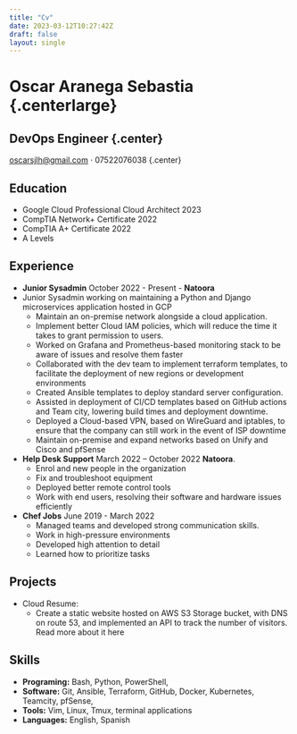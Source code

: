 ```yaml
---
title: "Cv"
date: 2023-03-12T10:27:42Z
draft: false
layout: single
---
```


# Oscar Aranega Sebastia {.centerlarge}
## DevOps Engineer {.center}
oscarsjlh@gmail.com ⋅ 07522076038
{.center} 

## Education
- Google Cloud Professional Cloud Architect 2023
- CompTIA Network+ Certificate 2022 
- CompTIA A+ Certificate 2022  
- A Levels

## Experience
- **Junior Sysadmin** October 2022 - Present - **Natoora**
- Junior Sysadmin working on maintaining a Python and Django microservices application hosted in GCP
  - Maintain an on-premise network alongside a cloud application.
  - Implement better Cloud IAM policies, which will reduce the time it takes to grant permission to users.
  - Worked on Grafana and Prometheus-based monitoring stack to be aware of issues and resolve them faster
  - Collaborated with the dev team to implement terraform templates, to facilitate the deployment of new regions or development environments
  - Created Ansible templates to deploy standard server configuration.
  - Assisted in deployment of CI/CD templates based on GitHub actions and Team city, lowering build times and deployment downtime.
  - Deployed a Cloud-based VPN, based on WireGuard and iptables, to ensure that the company can still work in the event of ISP downtime
  - Maintain on-premise and expand networks based on Unify and Cisco and pfSense
- **Help Desk Support** March 2022 – October 2022 **Natoora**.  
  - Enrol and new people in the organization
  - Fix and troubleshoot equipment
  - Deployed better remote control tools
  - Work with end users, resolving their software and hardware issues efficiently
- **Chef Jobs** June 2019 - March 2022
  - Managed teams and developed strong communication skills.
  - Work in high-pressure environments
  - Developed high attention to detail
  - Learned how to prioritize tasks

## Projects
- Cloud Resume:
    - Create a static website hosted on AWS S3 Storage bucket, with DNS on route 53, and implemented an API to track the number of visitors. Read more about it here
## Skills
- **Programing:** Bash, Python, PowerShell,
- **Software:** Git, Ansible, Terraform, GitHub, Docker, Kubernetes, Teamcity, pfSense,
- **Tools:** Vim, Linux, Tmux, terminal applications
- **Languages:** English, Spanish

